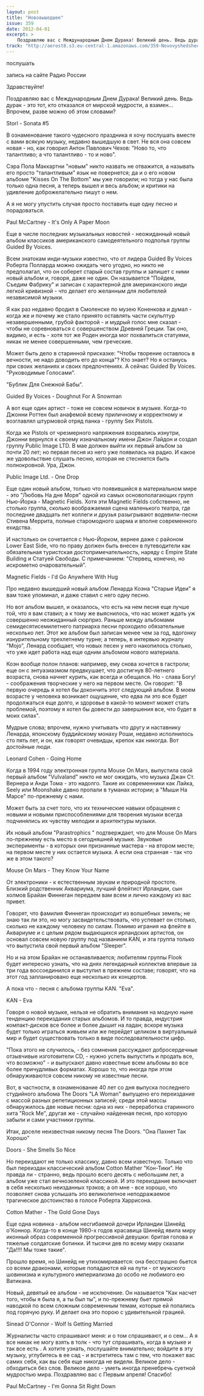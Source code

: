 ```yaml
---
layout: post
title: "Нововышедшее"
issue: 359
date: 2012-04-01
excerpt: >
    Поздравляю вас с Международным Днем Дурака! Великий день. Ведь дурак - это тот, кто отказался от мирской мудрости, а взамен... Впрочем, разве можно об этом словами?
track: "http://aerost8.s3.eu-central-1.amazonaws.com/359-Novovyshedshee.mp3"
---
```


послушать

запись на сайте Радио России

Здравствуйте!

Поздравляю вас с Международным Днем Дурака! Великий день. Ведь дурак - это тот, кто отказался от мирской мудрости, а взамен... Впрочем, разве можно об этом словами?

Storl - Sonata #5

В ознаменование такого чудесного праздника я хочу послушать вместе с вами всякую музыку, недавно вышедшую в свет. Не вся она совсем новая - но, как говорил Антон Павлович Чехов: "Ново то, что талантливо; а что талантливо - то и ново".

Сэра Пола Маккартни "новым" никто назвать не отважится, а называть его просто "талантливым" язык не повернется; да и о его новом альбоме "Kisses On The Bottom" мы уже говорили; но тогда у нас была только одна песня, а теперь вышел и весь альбом; и критики на удивление доброжелательно пишут о нем.

А я не могу упустить случая просто поставить еще одну песню и порадоваться.

Paul McCartney - It's Only A Paper Moon

Еще в числе последних музыкальных новостей - неожиданный новый альбом классиков американского самодеятельного подполья группы Guided By Voices.

Всем знатокам инди-музыки известно, что от лидера Guided By Voices Роберта Полларда можно ожидать чего угодно, но никто не предполагал, что он соберет старый состав группы и запишет с ними новый альбом и, говоря, даже не один. Он называется "Пойдем, Съедим Фабрику" и записан с характерной для американского инди легкой кривизной - что делает его желанным для любителей независимой музыки.

Я как раз недавно бродил в Смоленске по музею Коненкова и думал - когда же и почему же стало принято оставлять части скульптур незавершенными, грубой факторой - и мудрый голос мне сказал - чтобы не соревноваться с совершенством Древней Греции. Так оно, видимо, и есть - хотя тот же Роден иногда мог похвалиться статуями, никак не менее совершенными, чем греческие.

Может быть дело в старинной присказке: "Чтобы творение оставлось в вечности, не надо доводить его до конца"? Кто знает? Но я останусь при своих желаниях и своих предпочтениях. А сейчас Guided By Voices. "Руководимые Голосами".

"Бублик Для Снежной Бабы".

Guided By Voices - Doughnut For A Snowman

А вот еще один артист - тоже не совсем новичок в музыке. Когда-то Джонни Роттен был анафемой всему приличному и корректному и возглавлял штурмовой отряд панка - группу Sex Pistols.

Когда же Pistols от чрезмерного напряжения взорвались изнутри, Джонни вернулся к своему изначальному имени Джон Лайдон и создал группу Public Image LTD. В мае должен выйти их первый альбом за почти 20 лет; но первая песня из него уже появилась на радио. И какое же удовольствие слушать песню, которая не стесняется быть полнокровной. Ура, Джон.

Public Image Ltd. - One Drop

Еще один новый альбом, только что появившийся в материальном мире - это "Любовь На дне Моря" одной из самых основополагающих групп Нью-Йорка - Magnetic Fields. Хотя эти Magnetic Fields собственно, не столько группа, сколько воображаемая сцена маленького театра, где последние двадцать лет коллеги и друзья разыгрывают водевили-песни Стивена Меррита, полные старомодного шарма и вполне современного ехидства.

И настолько он сочетается с Нью-Йорком, вернее даже с районом Lower East Side, что по праву должен быть внесен в путеводители как обязательная туристская достопримечательность, наряду с Empire State Building и Статуей Свободы. С примечанием: "Стервец, конечно, но искрометно очаровательный".

Magnetic Fields - I'd Go Anywhere With Hug

Про недавно вышедший новый альбом Ленарда Коэна "Старые Идеи" я вам тоже упоминал, и даже ставил с него одну песню.

Но вот альбом вышел, и оказалось, что есть на нем песня еще лучше той, что я вам ставил; а к тому же выяснилось, что нас может ждать уж совершенно неожиданный сюрприз. Раньше между альбомами семидесятисемилетнего патриарха песни проходило обязательные несколько лет. Этот же альбом был записан менее чем за год, вдогонку изнурительному трехлетнему турне; а теперь, в интервью журналу "Mojo", Ленард сообщает, что новых песен у него накопилось столько, что уже идет работа над еще одним альбомом нового материала.

Коэн вообще полон планов: например, ему снова хочется в гастроли; еще он с энтуазиазмом предвкушает, что достигнув 80-летнего возраста, снова начнет курить, как всегда и обещался. Но - слава Богу! - соображения творческие у него на первом месте. Он говорит: "В первую очередь я хотел бы докончить этот следующий альбом. В моем возрасте у человека возникает ощущение, что едва ли это все будет продолжаться еще долго, и здоровье в какой-то момент может стать проблемой, поэтому я хотел бы довести до завершения все, что будет в моих силах".

Мудрые слова; впрочем, нужно учитывать что другу и наставнику Ленарда, японскому буддийскому монаху Роши, недавно исполнилось сто пять лет, и он, как говорят очевидцы, крепок как никогда. Вот достойные люди.

Leonard Cohen - Going Home

Когда в 1994 году электронная группа Mouse On Mars, выпустила свой первый альбом "Vulvaland" никто не мог ожидать, что музыка Джан Ст. Вернера и Анди Тома - это надолго. Такие их современники как Лайка, Seely или Moonshake давно пропали в туманах истории; а "Мыши На Марсе" по-прежнему с нами.

Может быть за счет того, что их технические навыки обращения с новыми и новыми приспособлениями для творения музыки всегда подчинялись их чувству мелодии и архитектуры музыки.

Их новый альбом "Parastrophics " подтверждает, что для Mouse On Mars по-прежнему есть место в сегодняшней музыке. Звуковые эксперименты - в которых они признанные мастера - на втором месте; на первом месте у них остается музыка. А если она странная - так что же в этом такого?

Mouse On Mars - They Know Your Name

От электроники - к естественным звукам и природной простоте. Близкий родственник Аквариума, лучший флейтист Ирландии, сын холмов Брайан Финнеган передаем вам всем и лично каждому из вас привет.

Говорят, что фамилия Финнеган происходит из волшебных земель; не знаю так ли это, но могу засвидетельствовать, что успевает он столько, сколько не каждому человеку по силам. Помимо играния на флейте в Аквариуме и с целым рядом выдающихся ирландских артистов, он основал совсем новую группу под названием KAN, и эта группа только что выпустила свой первый альбом "Sleeper".

Но и на этом Брайан не останавливается; любителям группы Flook будет интересно узнать, что на днях легендарный коллектив впервые за три года воссоединился и выступил в прежнем составе; говорят, что на этот год запланировано еще несколько их концертов.

А пока что - песня с альбома группы KAN. "Eva".

KAN - Eva

Говоря о новой музыке, нельзя не обратить внимания на модную ныне тенденцию переиздания старых альбомов. И то правда, индустрия компакт-дисков все более и более дышит на ладан; вскоре музыка будет только играться живьем или же перейдет целиком в виртуальный мир и будет существовать только в виде последовательности цифр.

"Пока этого не случилось, - без сомнения рассуждают добросердечные отзывчивые изготовители CD, - нужно успеть выпустить и продать все, что возможно" - и выпускают давно известные всем альбомы во все более причудливых форматах. Хорошо то, что иногда при этом обнаруживаются совсем никому не известные песни.

Вот, в частности, в ознаменование 40 лет со дня выпуска последнего студийного альбома The Doors "LA Woman" выпущено его переиздание с массой разных репетиционных записей; среди этой массы обнаружилось две новые песни: одна из них - переработка старинного хита "Rock Me", другая же - случайно найденная песня, про которую забыли и сами участники группы.

Итак, доселе неизвестная никому песня The Doors. "Она Пахнет Так Хорошо"

Doors - She Smells So Nice

Но переиздают не только классику, давно всем известную. Только что был переиздан классический альбом Cotton Mather "Кон-Тики". Не правда ли - странно, ведь прошло всего десять с небольшим лет, а альбом уже стал вечнозеленой классикой. И это переиздание включает в себя несколько неизданных трэков; а оп мне - все хорошо, что позволяет снова услышать это великолепное неподражаемое трагическое достоинство в голосе Роберта Харрисона.

Cotton Mather - The Gold Gone Days

Еще одна новинка - альбом несгибаемой дочери Ирландии Шинейд о'Коннор. Когда-то в конце 1980-х годов красавица Шинейд явила миру иконный образ современной прогрессивной девушки: бритая голова и тяжелые солдатские ботинки. И тысячи дев по всему миру сказали "Да!!!! Мы тоже такие".

Прошло время, но Шинейд не утихомиривается: она бесстрашно бьется со всеми драконами, которые попадаются ей на пути - от мужского шовинизма и культурного империализма до особо не любимого ею Ватикана.

Новый, девятый ее альбом - не исключение. Он называется "Как насчет того, чтобы я была я, а ты был ты", и по-прежнему бьет прямой наводкой по всем сложным современным темам, которые ей попались под горячую руку. И делает она это порою с удивительной грацией.

Sinead O'Connor - Wolf Is Getting Married

Журналисты часто спрашивают меня: и о том спрашивают, и о сем... А я все никак не могу взять в толк - что тут спрашивать, когда в музыке и так все есть . А хотите узнать, послушайте внимательно; войдите в эту музыку, углубитесь в ее сад - и встретитесь там с тем, что покажет вас самих себя, как вы себя еще никогда не видели. Великое дело - обходиться без слов. Великое дело - уметь иногда пренебречь суетной мудростью мира. Поздравляю вас с Первым апреля! Спасибо!

Paul McCartney - I'm Gonna Sit Right Down
